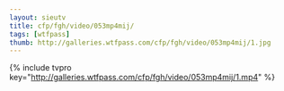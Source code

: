 ```yaml
--- 
layout: sieutv
title: cfp/fgh/video/053mp4mij/
tags: [wtfpass]
thumb: http://galleries.wtfpass.com/cfp/fgh/video/053mp4mij/1.jpg
---
```

{% include tvpro key="http://galleries.wtfpass.com/cfp/fgh/video/053mp4mij/1.mp4" %} 
